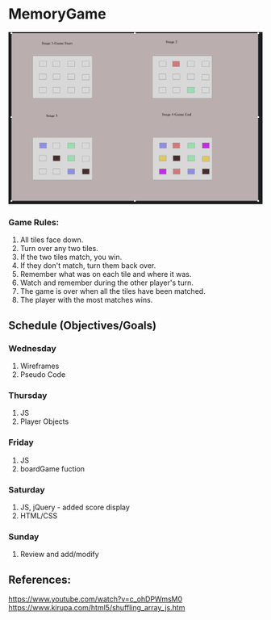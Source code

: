 # MemoryGame
![wireframe](./wireframe/memoryGameWireframe.png)

### Game Rules:

1. All tiles face down.
2. Turn over any two tiles.
3. If the two tiles match, you win.
4. If they don't match, turn them back over.
5. Remember what was on each tile and where it was.
6. Watch and remember during the other player's turn.
7. The game is over when all the tiles have been matched.
8. The player with the most matches wins.

## Schedule (Objectives/Goals)
### Wednesday

1. Wireframes
2. Pseudo Code

### Thursday

1. JS
2. Player Objects

### Friday

1. JS
2. boardGame fuction

### Saturday
1. JS, jQuery - added score display
2. HTML/CSS
### Sunday
1. Review and add/modify 

## References: 
https://www.youtube.com/watch?v=c_ohDPWmsM0
https://www.kirupa.com/html5/shuffling_array_js.htm
